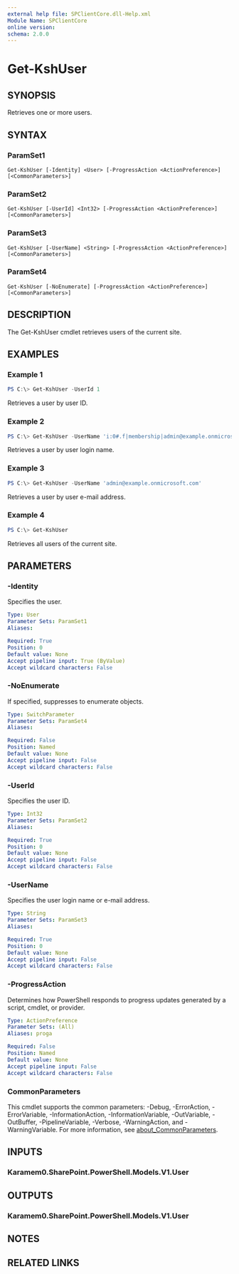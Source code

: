 ```yaml
---
external help file: SPClientCore.dll-Help.xml
Module Name: SPClientCore
online version:
schema: 2.0.0
---
```


# Get-KshUser

## SYNOPSIS
Retrieves one or more users.

## SYNTAX

### ParamSet1
```
Get-KshUser [-Identity] <User> [-ProgressAction <ActionPreference>] [<CommonParameters>]
```

### ParamSet2
```
Get-KshUser [-UserId] <Int32> [-ProgressAction <ActionPreference>] [<CommonParameters>]
```

### ParamSet3
```
Get-KshUser [-UserName] <String> [-ProgressAction <ActionPreference>] [<CommonParameters>]
```

### ParamSet4
```
Get-KshUser [-NoEnumerate] [-ProgressAction <ActionPreference>] [<CommonParameters>]
```

## DESCRIPTION
The Get-KshUser cmdlet retrieves users of the current site.

## EXAMPLES

### Example 1
```powershell
PS C:\> Get-KshUser -UserId 1
```

Retrieves a user by user ID.

### Example 2
```powershell
PS C:\> Get-KshUser -UserName 'i:0#.f|membership|admin@example.onmicrosoft.com'
```

Retrieves a user by user login name.

### Example 3
```powershell
PS C:\> Get-KshUser -UserName 'admin@example.onmicrosoft.com'
```

Retrieves a user by user e-mail address.

### Example 4
```powershell
PS C:\> Get-KshUser
```

Retrieves all users of the current site.

## PARAMETERS

### -Identity
Specifies the user.

```yaml
Type: User
Parameter Sets: ParamSet1
Aliases:

Required: True
Position: 0
Default value: None
Accept pipeline input: True (ByValue)
Accept wildcard characters: False
```

### -NoEnumerate
If specified, suppresses to enumerate objects.

```yaml
Type: SwitchParameter
Parameter Sets: ParamSet4
Aliases:

Required: False
Position: Named
Default value: None
Accept pipeline input: False
Accept wildcard characters: False
```

### -UserId
Specifies the user ID.

```yaml
Type: Int32
Parameter Sets: ParamSet2
Aliases:

Required: True
Position: 0
Default value: None
Accept pipeline input: False
Accept wildcard characters: False
```

### -UserName
Specifies the user login name or e-mail address.

```yaml
Type: String
Parameter Sets: ParamSet3
Aliases:

Required: True
Position: 0
Default value: None
Accept pipeline input: False
Accept wildcard characters: False
```

### -ProgressAction
Determines how PowerShell responds to progress updates generated by a script, cmdlet, or provider.

```yaml
Type: ActionPreference
Parameter Sets: (All)
Aliases: proga

Required: False
Position: Named
Default value: None
Accept pipeline input: False
Accept wildcard characters: False
```

### CommonParameters
This cmdlet supports the common parameters: -Debug, -ErrorAction, -ErrorVariable, -InformationAction, -InformationVariable, -OutVariable, -OutBuffer, -PipelineVariable, -Verbose, -WarningAction, and -WarningVariable. For more information, see [about_CommonParameters](http://go.microsoft.com/fwlink/?LinkID=113216).

## INPUTS

### Karamem0.SharePoint.PowerShell.Models.V1.User

## OUTPUTS

### Karamem0.SharePoint.PowerShell.Models.V1.User

## NOTES

## RELATED LINKS

